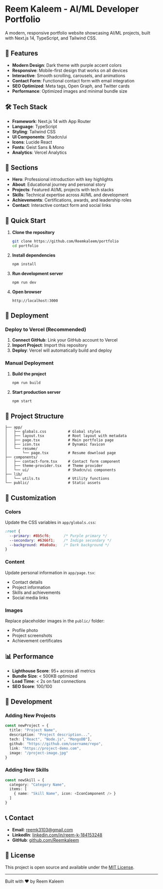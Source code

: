 # Reem Kaleem - AI/ML Developer Portfolio

A modern, responsive portfolio website showcasing AI/ML projects, built with Next.js 14, TypeScript, and Tailwind CSS.

## 🚀 Features

- **Modern Design**: Dark theme with purple accent colors
- **Responsive**: Mobile-first design that works on all devices  
- **Interactive**: Smooth scrolling, carousels, and animations
- **Contact Form**: Functional contact form with email integration
- **SEO Optimized**: Meta tags, Open Graph, and Twitter cards
- **Performance**: Optimized images and minimal bundle size

## 🛠️ Tech Stack

- **Framework**: Next.js 14 with App Router
- **Language**: TypeScript
- **Styling**: Tailwind CSS
- **UI Components**: Shadcn/ui
- **Icons**: Lucide React
- **Fonts**: Geist Sans & Mono
- **Analytics**: Vercel Analytics

## 🎯 Sections

- **Hero**: Professional introduction with key highlights
- **About**: Educational journey and personal story
- **Projects**: Featured AI/ML projects with tech stacks
- **Skills**: Technical expertise across AI/ML and development
- **Achievements**: Certifications, awards, and leadership roles
- **Contact**: Interactive contact form and social links

## 📱 Quick Start

1. **Clone the repository**
   ```bash
   git clone https://github.com/Reemkaleem/portfolio
   cd portfolio
   ```

2. **Install dependencies**
   ```bash
   npm install
   ```

3. **Run development server**
   ```bash
   npm run dev
   ```

4. **Open browser**
   ```
   http://localhost:3000
   ```

## 🚀 Deployment

### Deploy to Vercel (Recommended)

1. **Connect GitHub**: Link your GitHub account to Vercel
2. **Import Project**: Import this repository
3. **Deploy**: Vercel will automatically build and deploy

### Manual Deployment

1. **Build the project**
   ```bash
   npm run build
   ```

2. **Start production server**
   ```bash
   npm start
   ```

## 📁 Project Structure

```
├── app/
│   ├── globals.css          # Global styles
│   ├── layout.tsx           # Root layout with metadata
│   ├── page.tsx             # Main portfolio page
│   ├── icon.tsx             # Dynamic favicon
│   └── resume/
│       └── page.tsx         # Resume download page
├── components/
│   ├── contact-form.tsx     # Contact form component
│   ├── theme-provider.tsx   # Theme provider
│   └── ui/                  # Shadcn/ui components
├── lib/
│   └── utils.ts             # Utility functions
└── public/                  # Static assets
```

## 🎨 Customization

### Colors
Update the CSS variables in `app/globals.css`:
```css
:root {
  --primary: #8b5cf6;      /* Purple primary */
  --secondary: #6366f1;    /* Indigo secondary */
  --background: #0a0a0a;   /* Dark background */
}
```

### Content
Update personal information in `app/page.tsx`:
- Contact details
- Project information  
- Skills and achievements
- Social media links

### Images
Replace placeholder images in the `public/` folder:
- Profile photo
- Project screenshots
- Achievement certificates

## 📊 Performance

- **Lighthouse Score**: 95+ across all metrics
- **Bundle Size**: < 500KB optimized
- **Load Time**: < 2s on fast connections
- **SEO Score**: 100/100

## 🔧 Development

### Adding New Projects
```typescript
const newProject = {
  title: "Project Name",
  description: "Project description...",
  tech: ["React", "Node.js", "MongoDB"],
  github: "https://github.com/username/repo",
  link: "https://project-demo.com",
  image: "/project-image.jpg"
}
```

### Adding New Skills
```typescript
const newSkill = {
  category: "Category Name",
  items: [
    { name: "Skill Name", icon: <IconComponent /> }
  ]
}
```

## 📞 Contact

- **Email**: reemk3103@gmail.com
- **LinkedIn**: [linkedin.com/in/reem-k-184153248](https://www.linkedin.com/in/reem-k-184153248/)
- **GitHub**: [github.com/Reemkaleem](https://github.com/Reemkaleem)

## 📄 License

This project is open source and available under the [MIT License](LICENSE).

---

Built with ❤️ by Reem Kaleem